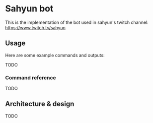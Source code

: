 # Sahyun bot

This is the implementation of the bot used in sahyun's twitch channel:
https://www.twitch.tv/sahyun

## Usage

Here are some example commands and outputs:

TODO

### Command reference

TODO

## Architecture & design

TODO

